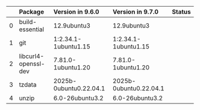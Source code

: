 <!-- markdown-link-check-disable -->

|    | Package              | Version in 9.6.0       | Version in 9.7.0       | Status   |
|---:|:---------------------|:-----------------------|:-----------------------|:---------|
|  0 | build-essential      | 12.9ubuntu3            | 12.9ubuntu3            |          |
|  1 | git                  | 1:2.34.1-1ubuntu1.15   | 1:2.34.1-1ubuntu1.15   |          |
|  2 | libcurl4-openssl-dev | 7.81.0-1ubuntu1.20     | 7.81.0-1ubuntu1.20     |          |
|  3 | tzdata               | 2025b-0ubuntu0.22.04.1 | 2025b-0ubuntu0.22.04.1 |          |
|  4 | unzip                | 6.0-26ubuntu3.2        | 6.0-26ubuntu3.2        |          |